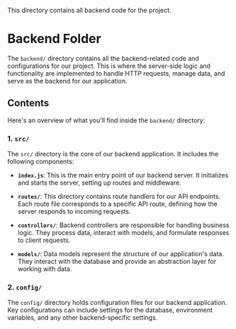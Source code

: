 This directory contains all backend code for the project.

# Backend Folder

The `backend/` directory contains all the backend-related code and configurations for our project. This is where the server-side logic and functionality are implemented to handle HTTP requests, manage data, and serve as the backend for our application.

## Contents

Here's an overview of what you'll find inside the `backend/` directory:

### 1. `src/`

The `src/` directory is the core of our backend application. It includes the following components:

- **`index.js`**: This is the main entry point of our backend server. It initializes and starts the server, setting up routes and middleware.

- **`routes/`**: This directory contains route handlers for our API endpoints. Each route file corresponds to a specific API route, defining how the server responds to incoming requests.

- **`controllers/`**: Backend controllers are responsible for handling business logic. They process data, interact with models, and formulate responses to client requests.

- **`models/`**: Data models represent the structure of our application's data. They interact with the database and provide an abstraction layer for working with data.

### 2. `config/`

The `config/` directory holds configuration files for our backend application. Key configurations can include settings for the database, environment variables, and any other backend-specific settings.
